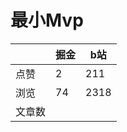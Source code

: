 # 最小Mvp

|        | 掘金 | b站  |
| ------ | ---- | ---- |
| 点赞   | 2    |  211   |
| 浏览   | 74    |  2318    |
| 文章数 |     |     |

